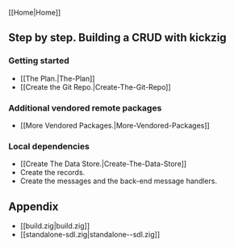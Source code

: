 [[Home|Home]]

## Step by step. Building a CRUD with kickzig

### Getting started

* [[The Plan.|The-Plan]]
* [[Create the Git Repo.|Create-The-Git-Repo]]

### Additional vendored remote packages

* [[More Vendored Packages.|More-Vendored-Packages]]

### Local dependencies

* [[Create The Data Store.|Create-The-Data-Store]]
* Create the records.
* Create the messages and the back-end message handlers.

## Appendix

* [[build.zig|build.zig]]
* [[standalone-sdl.zig|standalone--sdl.zig]]
